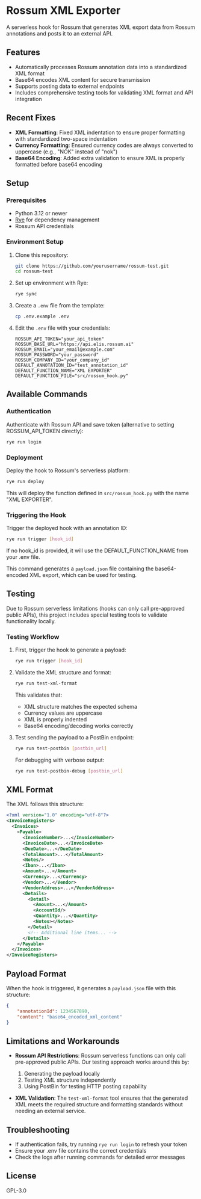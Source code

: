 # Rossum XML Exporter

A serverless hook for Rossum that generates XML export data from Rossum annotations and posts it to an external API.

## Features

- Automatically processes Rossum annotation data into a standardized XML format
- Base64 encodes XML content for secure transmission
- Supports posting data to external endpoints
- Includes comprehensive testing tools for validating XML format and API integration

## Recent Fixes

- **XML Formatting**: Fixed XML indentation to ensure proper formatting with standardized two-space indentation
- **Currency Formatting**: Ensured currency codes are always converted to uppercase (e.g., "NOK" instead of "nok")
- **Base64 Encoding**: Added extra validation to ensure XML is properly formatted before base64 encoding

## Setup

### Prerequisites

- Python 3.12 or newer
- [Rye](https://rye-up.com/) for dependency management
- Rossum API credentials

### Environment Setup

1. Clone this repository:
   ```bash
   git clone https://github.com/yourusername/rossum-test.git
   cd rossum-test
   ```

2. Set up environment with Rye:
   ```bash
   rye sync
   ```

3. Create a `.env` file from the template:
   ```bash
   cp .env.example .env
   ```

4. Edit the `.env` file with your credentials:
   ```
   ROSSUM_API_TOKEN="your_api_token"
   ROSSUM_BASE_URL="https://api.elis.rossum.ai"
   ROSSUM_EMAIL="your_email@example.com"
   ROSSUM_PASSWORD="your_password"
   ROSSUM_COMPANY_ID="your_company_id"
   DEFAULT_ANNOTATION_ID="test_annotation_id"
   DEFAULT_FUNCTION_NAME="XML EXPORTER"
   DEFAULT_FUNCTION_FILE="src/rossum_hook.py"
   ```

## Available Commands

### Authentication

Authenticate with Rossum API and save token (alternative to setting ROSSUM_API_TOKEN directly):

```bash
rye run login
```

### Deployment

Deploy the hook to Rossum's serverless platform:

```bash
rye run deploy
```

This will deploy the function defined in `src/rossum_hook.py` with the name "XML EXPORTER".

### Triggering the Hook

Trigger the deployed hook with an annotation ID:

```bash
rye run trigger [hook_id]
```

If no hook_id is provided, it will use the DEFAULT_FUNCTION_NAME from your .env file.

This command generates a `payload.json` file containing the base64-encoded XML export, which can be used for testing.

## Testing

Due to Rossum serverless limitations (hooks can only call pre-approved public APIs), this project includes special testing tools to validate functionality locally.

### Testing Workflow

1. First, trigger the hook to generate a payload:
   ```bash
   rye run trigger [hook_id]
   ```

2. Validate the XML structure and format:
   ```bash
   rye run test-xml-format
   ```
   This validates that:
   - XML structure matches the expected schema
   - Currency values are uppercase
   - XML is properly indented
   - Base64 encoding/decoding works correctly

3. Test sending the payload to a PostBin endpoint:
   ```bash
   rye run test-postbin [postbin_url]
   ```
   
   For debugging with verbose output:
   ```bash
   rye run test-postbin-debug [postbin_url]
   ```

## XML Format

The XML follows this structure:

```xml
<?xml version="1.0" encoding="utf-8"?>
<InvoiceRegisters>
  <Invoices>
    <Payable>
      <InvoiceNumber>...</InvoiceNumber>
      <InvoiceDate>...</InvoiceDate>
      <DueDate>...</DueDate>
      <TotalAmount>...</TotalAmount>
      <Notes/>
      <Iban>...</Iban>
      <Amount>...</Amount>
      <Currency>...</Currency>
      <Vendor>...</Vendor>
      <VendorAddress>...</VendorAddress>
      <Details>
        <Detail>
          <Amount>...</Amount>
          <AccountId/>
          <Quantity>...</Quantity>
          <Notes></Notes>
        </Detail>
        <!-- Additional line items... -->
      </Details>
    </Payable>
  </Invoices>
</InvoiceRegisters>
```

## Payload Format

When the hook is triggered, it generates a `payload.json` file with this structure:

```json
{
    "annotationId": 1234567890,
    "content": "base64_encoded_xml_content"
}
```

## Limitations and Workarounds

- **Rossum API Restrictions**: Rossum serverless functions can only call pre-approved public APIs. Our testing approach works around this by:
  1. Generating the payload locally
  2. Testing XML structure independently
  3. Using PostBin for testing HTTP posting capability

- **XML Validation**: The `test-xml-format` tool ensures that the generated XML meets the required structure and formatting standards without needing an external service.

## Troubleshooting

- If authentication fails, try running `rye run login` to refresh your token
- Ensure your .env file contains the correct credentials
- Check the logs after running commands for detailed error messages

## License

GPL-3.0

